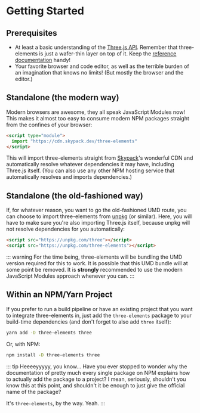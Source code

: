# Getting Started

## Prerequisites

- At least a basic understanding of the [Three.js API](https://threejs.org/docs/). Remember that three-elements is just a wafer-thin layer on top of it. Keep the [reference documentation](https://threejs.org/docs/) handy!
- Your favorite browser and code editor, as well as the terrible burden of an imagination that knows no limits! (But mostly the browser and the editor.)

## Standalone (the modern way)

Modern browsers are awesome, they all speak JavaScript Modules now! This makes it almost too easy to consume modern NPM packages straight from the confines of your browser:

```html
<script type="module">
  import "https://cdn.skypack.dev/three-elements"
</script>
```

This will import three-elements straight from [Skypack](https://www.skypack.dev/)'s wonderful CDN and automatically resolve whatever dependencies it may have, including Three.js itself. (You can also use any other NPM hosting service that automatically resolves and imports dependencies.)

## Standalone (the old-fashioned way)

If, for whatever reason, you want to go the old-fashioned UMD route, you can choose to import three-elements from [unpkg](https://unpkg.com/) (or similar). Here, you will have to make sure you're also importing Three.js itself, because unpkg will not resolve dependencies for you automatically:

```html
<script src="https://unpkg.com/three"></script>
<script src="https://unpkg.com/three-elements"></script>
```

::: warning
For the time being, three-elements will be bundling the UMD version required for this to work. It is possible that this UMD bundle will at some point be removed. It is **strongly** recommended to use the modern JavaScript Modules approach whenever you can.
:::

## Within an NPM/Yarn Project

If you prefer to run a build pipeline or have an existing project that you want to integrate three-elements in, just add the `three-elements` package to your build-time dependencies (and don't forget to also add `three` itself):

```sh
yarn add -D three-elements three
```

Or, with NPM:

```sh
npm install -D three-elements three
```

::: tip Heeeeyyyyy, you know...
Have you ever stopped to wonder why the documentation of pretty much every single package on NPM explains how to actually add the package to a project? I mean, seriously, shouldn't you know this at this point, and shouldn't it be enough to just give the official name of the package?

It's `three-elements`, by the way. Yeah.
:::
